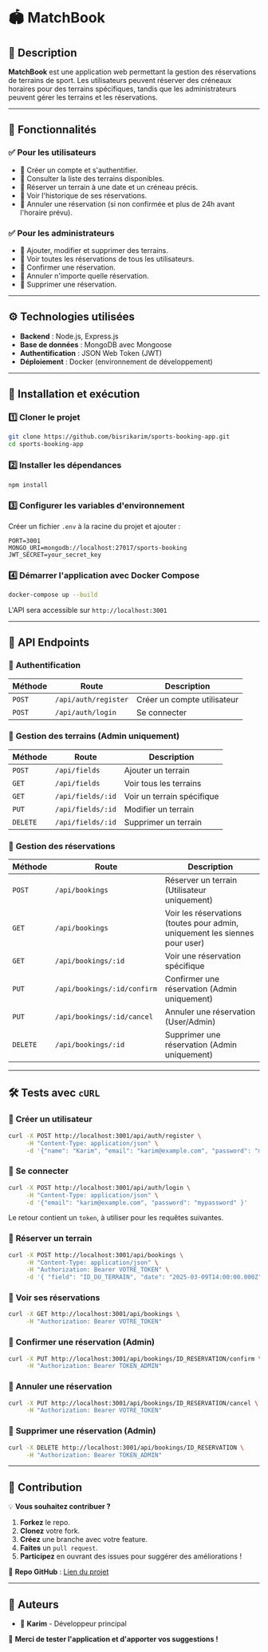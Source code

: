# 🏟️ MatchBook

## 📌 Description
**MatchBook** est une application web permettant la gestion des réservations de terrains de sport. Les utilisateurs peuvent réserver des créneaux horaires pour des terrains spécifiques, tandis que les administrateurs peuvent gérer les terrains et les réservations.

---

## 🚀 Fonctionnalités
### ✅ **Pour les utilisateurs**
- 🔹 Créer un compte et s'authentifier.
- 🔹 Consulter la liste des terrains disponibles.
- 🔹 Réserver un terrain à une date et un créneau précis.
- 🔹 Voir l'historique de ses réservations.
- 🔹 Annuler une réservation (si non confirmée et plus de 24h avant l'horaire prévu).

### ✅ **Pour les administrateurs**
- 🔹 Ajouter, modifier et supprimer des terrains.
- 🔹 Voir toutes les réservations de tous les utilisateurs.
- 🔹 Confirmer une réservation.
- 🔹 Annuler n'importe quelle réservation.
- 🔹 Supprimer une réservation.

---

## ⚙️ Technologies utilisées
- **Backend** : Node.js, Express.js
- **Base de données** : MongoDB avec Mongoose
- **Authentification** : JSON Web Token (JWT)
- **Déploiement** : Docker (environnement de développement)

---

## 📂 Installation et exécution

### 1️⃣ **Cloner le projet**
```bash
git clone https://github.com/bisrikarim/sports-booking-app.git
cd sports-booking-app
```

### 2️⃣ **Installer les dépendances**
```bash
npm install
```

### 3️⃣ **Configurer les variables d'environnement**
Créer un fichier `.env` à la racine du projet et ajouter :
```env
PORT=3001
MONGO_URI=mongodb://localhost:27017/sports-booking
JWT_SECRET=your_secret_key
```

### 4️⃣ **Démarrer l'application avec Docker Compose**
```bash
docker-compose up --build
```
L'API sera accessible sur `http://localhost:3001`

---

## 📝 API Endpoints

### 🔹 **Authentification**
| Méthode | Route | Description |
|---------|-------|-------------|
| `POST` | `/api/auth/register` | Créer un compte utilisateur |
| `POST` | `/api/auth/login` | Se connecter |

### 🔹 **Gestion des terrains** (Admin uniquement)
| Méthode | Route | Description |
|---------|-------|-------------|
| `POST` | `/api/fields` | Ajouter un terrain |
| `GET` | `/api/fields` | Voir tous les terrains |
| `GET` | `/api/fields/:id` | Voir un terrain spécifique |
| `PUT` | `/api/fields/:id` | Modifier un terrain |
| `DELETE` | `/api/fields/:id` | Supprimer un terrain |

### 🔹 **Gestion des réservations**
| Méthode | Route | Description |
|---------|-------|-------------|
| `POST` | `/api/bookings` | Réserver un terrain (Utilisateur uniquement) |
| `GET` | `/api/bookings` | Voir les réservations (toutes pour admin, uniquement les siennes pour user) |
| `GET` | `/api/bookings/:id` | Voir une réservation spécifique |
| `PUT` | `/api/bookings/:id/confirm` | Confirmer une réservation (Admin uniquement) |
| `PUT` | `/api/bookings/:id/cancel` | Annuler une réservation (User/Admin) |
| `DELETE` | `/api/bookings/:id` | Supprimer une réservation (Admin uniquement) |

---

## 🛠 Tests avec `cURL`

### 🔹 **Créer un utilisateur**
```bash
curl -X POST http://localhost:3001/api/auth/register \
     -H "Content-Type: application/json" \
     -d '{"name": "Karim", "email": "karim@example.com", "password": "mypassword" }'
```

### 🔹 **Se connecter**
```bash
curl -X POST http://localhost:3001/api/auth/login \
     -H "Content-Type: application/json" \
     -d '{"email": "karim@example.com", "password": "mypassword" }'
```
Le retour contient un `token`, à utiliser pour les requêtes suivantes.

### 🔹 **Réserver un terrain**
```bash
curl -X POST http://localhost:3001/api/bookings \
     -H "Content-Type: application/json" \
     -H "Authorization: Bearer VOTRE_TOKEN" \
     -d '{ "field": "ID_DU_TERRAIN", "date": "2025-03-09T14:00:00.000Z", "timeSlot": "14:00-15:00" }'
```

### 🔹 **Voir ses réservations**
```bash
curl -X GET http://localhost:3001/api/bookings \
     -H "Authorization: Bearer VOTRE_TOKEN"
```

### 🔹 **Confirmer une réservation (Admin)**
```bash
curl -X PUT http://localhost:3001/api/bookings/ID_RESERVATION/confirm \
     -H "Authorization: Bearer TOKEN_ADMIN"
```

### 🔹 **Annuler une réservation**
```bash
curl -X PUT http://localhost:3001/api/bookings/ID_RESERVATION/cancel \
     -H "Authorization: Bearer VOTRE_TOKEN"
```

### 🔹 **Supprimer une réservation (Admin)**
```bash
curl -X DELETE http://localhost:3001/api/bookings/ID_RESERVATION \
     -H "Authorization: Bearer TOKEN_ADMIN"
```

---

## 🎯 Contribution
💡 **Vous souhaitez contribuer ?**
1. **Forkez** le repo.
2. **Clonez** votre fork.
3. **Créez** une branche avec votre feature.
4. **Faites** un `pull request`.
5. **Participez** en ouvrant des issues pour suggérer des améliorations !

📌 **Repo GitHub** : [Lien du projet](https://github.com/bisrikarim/sports-booking-app.git)

---

## 📌 Auteurs
- 👤 **Karim** - Développeur principal

🚀 **Merci de tester l'application et d'apporter vos suggestions !**
